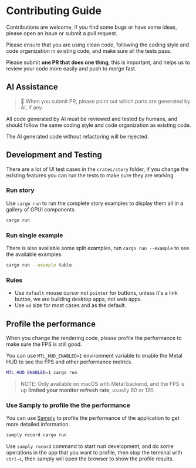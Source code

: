 # Contributing Guide

Contributions are welcome, if you find some bugs or have some ideas, please open an issue or submit a pull request.

Please ensure that you are using clean code, following the coding style and code organization in existing code, and make sure all the tests pass.

Please submit **one PR that does one thing**, this is important, and helps us to review your code more easily and push to merge fast.

## AI Assistance

> 🤖 When you submit PR, please point out which parts are generated by AI, if any.

All code generated by AI must be reviewed and tested by humans, and should follow the same coding style and code organization as existing code.

The AI generated code without refactoring will be rejected.

## Development and Testing

There are a lot of UI test cases in the `crates/story` folder, if you change the existing features you can run the tests to make sure they are working.

### Run story

Use `cargo run` to run the complete story examples to display them all in a gallery of GPUI components.

```bash
cargo run
```

### Run single example

There is also available some split examples, run `cargo run --example` to see the available examples.

```bash
cargo run --example table
```

### Rules

- Use `default` mouse cursor not `pointer` for buttons, unless it's a link button, we are building desktop apps, not web apps.
- Use `md` size for most cases and as the default.

## Profile the performance

When you change the rendering code, please profile the performance to make sure the FPS is still good.

You can use `MTL_HUD_ENABLED=1` environment variable to enable the Metal HUD to see the FPS and other performance metrics.

```bash
MTL_HUD_ENABLED=1 cargo run
```

> NOTE: Only available on macOS with Metal backend, and the FPS is up **limited your monitor refresh rate**, usually 60 or 120.

### Use Samply to profile the the performance

You can use [Samply](https://github.com/mstange/samply) to profile the performance of the application to get more detailed information.

```bash
samply record cargo run
```

Use `samply record` command to start rust development, and do some operations in the app that you want to profile, then stop the terminal with `ctrl-c`, then samply will open the browser to show the profile results.
